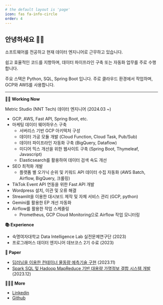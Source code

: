 ```yaml
---
# the default layout is 'page'
icon: fas fa-info-circle
order: 4
---
```


## 안녕하세요 🙋🏻

소프트웨어를 전공하고 현재 데이터 엔지니어로 근무하고 있습니다.

쉽고 효율적인 코드를 지향하며, 데이터 파이프라인 구축 또는 자동화 업무를 주로 수행합니다. 

주요 스택은 Python, SQL, Spring Boot 입니다.
주로 클라우드 환경에서 작업하며, GCP와 AWS를 사용합니다.

---

👩‍💻 **Working Now**

Metric Studio (NNT Tech) 데이터 엔지니어 (2024.03 \~)

* GCP, AWS, Fast API, Spring Boot, etc.
* 마케팅 데이터 웨어하우스 구축
  * 서버리스 기반 GCP 아키텍처 구성
  * 데이터 가공 모듈 개발 (Cloud Function, Cloud Task, Pub/Sub)
  * 데이터 파이프라인 자동화 구축 (BigQuery, Dataflow)
  * 미디어 믹스 개선을 위한 웹사이트 구축 (Spring Boot, Thymeleaf, Javascript)
  * Elasticsearch를 활용하여 데이터 검색 속도 개선
* SEO 최적화 개발
  * 플랫폼 별 오가닉 순위 및 키워드 API 데이터 수집 자동화 (AWS Batch, Airflow, BigQuery, 크롤링)
* TikTok Event API 연동을 위한 Fast API 개발
* Wordpress 설치, 이관 및 오류 해결
* Streamlit을 이용한 대시보드 제작 및 자체 서비스 관리 (GCP, python)
* Gemini를 활용한 EP 개선 자동화
* Airflow를 활용한 작업 스케줄링
    * Prometheus, GCP Cloud Monitoring으로 Airflow 작업 모니터링

**📚 Experience**

* 숙명여자대학교 Data Intelligence Lab 실전문제연구단 (2023)
* 프로그래머스 데이터 엔지니어 데브코스 2기 수료 (2023)

**📃 Paper**

* [딥러닝을 이용한 컨테이너 물동량 예측기술 구현](https://koreascience.kr/article/CFKO202333854992270.page) (2023.11)
* [Spark SQL 및 Hadoop MapReduce 기반 대용량 가명정보 결합 시스템 개발](https://www.dbpia.co.kr/journal/articleDetail?nodeId=NODE11705448) (2023.12)

**💁🏻‍♀️ More**

* [Linkedin](https://www.linkedin.com/in/bokyung124/)
* [Github](https://github.com/bokyung124)